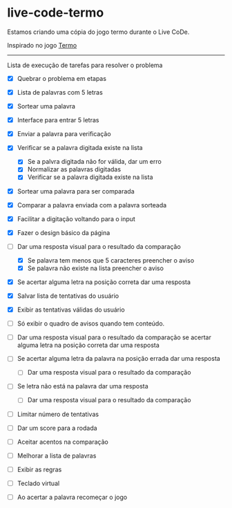 # live-code-termo
Estamos criando uma cópia do jogo termo durante o Live CoDe.

Inspirado no jogo [Termo](https://term.ooo/)

---
Lista de execução de tarefas para resolver o problema

- [X] Quebrar o problema em etapas
- [X] Lista de palavras com 5 letras
- [x] Sortear uma palavra
- [X] Interface para entrar 5 letras
- [X] Enviar a palavra para verificação
- [X] Verificar se a palavra digitada existe na lista
    - [X] Se a palvra digitada não for válida, dar um erro
    - [X] Normalizar as palavras digitadas
    - [X] Verificar se a palavra digitada existe na lista

- [X] Sortear uma palavra para ser comparada

- [X] Comparar a palavra enviada com a palavra sorteada

- [X] Facilitar a digitação voltando para o input

- [X] Fazer o design básico da página

- [ ] Dar uma resposta visual para o resultado da comparação
    - [X] Se palavra tem menos que 5 caracteres preencher o aviso
    - [X] Se palavra não existe na lista preencher o aviso

- [X] Se acertar alguma letra na posição correta dar uma resposta
    
- [X] Salvar lista de tentativas do usuário
- [X] Exibir as tentativas válidas do usuário

- [ ] Só exibir o quadro de avisos quando tem conteúdo.
    
- [ ] Dar uma resposta visual para o resultado da comparação se acertar alguma letra na posição correta dar uma resposta



- [ ] Se acertar alguma letra da palavra na posição errada dar uma resposta
    - [ ] Dar uma resposta visual para o resultado da comparação
    
- [ ] Se letra não está na palavra dar uma resposta
    - [ ] Dar uma resposta visual para o resultado da comparação

- [ ] Limitar número de tentativas
- [ ] Dar um score para a rodada
- [ ] Aceitar acentos na comparação
- [ ] Melhorar a lista de palavras
- [ ] Exibir as regras
- [ ] Teclado virtual

- [ ] Ao acertar a palavra recomeçar o jogo